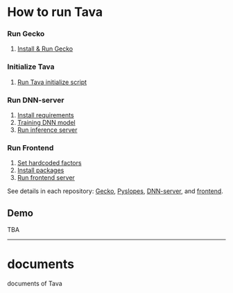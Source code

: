 # How to run Tava

### Run Gecko

1. [Install & Run Gecko](./gecko.md#install--run-gecko)

### Initialize Tava

1. [Run Tava initialize script](./gecko.md#run-tava-initialize-script)

### Run DNN-server

1. [Install requirements](./DNN-server.md#install-requirements)
2. [Training DNN model](./DNN-server.md#training-model)
3. [Run inference server](./DNN-server.md#run-inference-server)

### Run Frontend

1. [Set hardcoded factors](./frontend.md#set-hardcoded-factors)
2. [Install packages](./frontend.md#install-packages)
3. [Run frontend server](./frontend.md#run-server)

See details in each repository: [Gecko](https://github.com/t-ava/gecko), [Pyslopes](https://github.com/t-ava/pyslopes), [DNN-server](https://github.com/t-ava/citibike-DNN), and [frontend](https://github.com/t-ava/tava-frontend).

## Demo

TBA

---

# documents
documents of Tava
